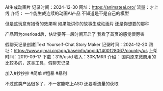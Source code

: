 AI生成动画片
记录时间：2024-12-30
网址：https://animateai.pro/
流量：才上线
介绍：
一个能生成连续的动画AI产品
不知道是不是自己的模型

但是这玩意有猎奇的效果啊
如果能讲你的故事生成动画片
还是你想要的那种

产品因为overload后，估计要等一段时间开启了
我看了首页的感觉很厉害


假聊天记录创建|Text Yourself-Chat Story Maker
记录时间：2024-12-20
网址：https://www.qimai.cn/app/baseinfo/appid/1400128067/country/us
上架时间：2019-09-17
下载：315/us/d
收入：30K/MRR
介绍：
国内原来微商用的比较多的，这类工具，假聊天记录

加入#抄抄抄
#简单 #粗暴 #暴利

不过这类产品很多了，不一定能吃上ASO
还要看流量的获取